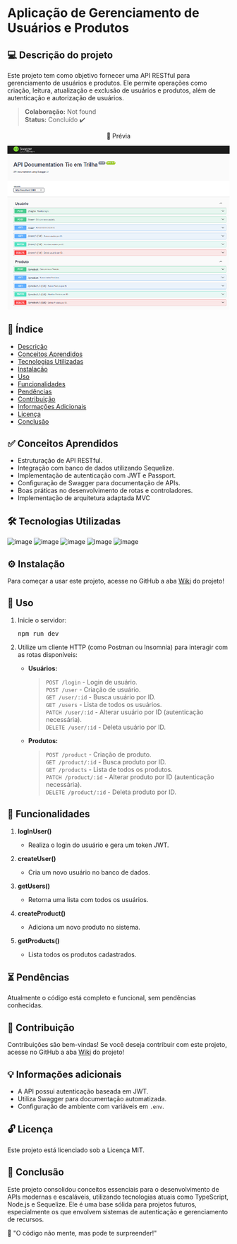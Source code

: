 # Aplicação de Gerenciamento de Usuários e Produtos

## 💻 Descrição do projeto

Este projeto tem como objetivo fornecer uma API RESTful para gerenciamento de usuários e produtos. Ele permite operações como criação, leitura, atualização e exclusão de usuários e produtos, além de autenticação e autorização de usuários.

> **Colaboração:** Not found  
> **Status:** <span> Concluído ✔️

<div align="center">
  <p> 👀 Prévia </p>
  <img src="../01-NodeJS/src/assets/images/previa-project.png" alt="Prévia do projeto">
</div>

## 📜 Índice

- [Descrição](#-descrição-do-projeto)
- [Conceitos Aprendidos](#-conceitos-aprendidos)
- [Tecnologias Utilizadas](#-tecnologias-utilizadas)
- [Instalação](#-instalação)
- [Uso](#-uso)
- [Funcionalidades](#-funcionalidades)
- [Pendências](#-pendências)
- [Contribuição](#-contribuição)
- [Informações Adicionais](#-informações-adicionais)
- [Licença](#-licença)
- [Conclusão](#-conclusão)

## ✅ Conceitos Aprendidos 

- Estruturação de API RESTful.
- Integração com banco de dados utilizando Sequelize.
- Implementação de autenticação com JWT e Passport.
- Configuração de Swagger para documentação de APIs.
- Boas práticas no desenvolvimento de rotas e controladores.
- Implementação de arquitetura adaptada MVC

## 🛠 Tecnologias Utilizadas

![image](https://img.shields.io/badge/Node.js-43853D?style=for-the-badge&logo=node.js&logoColor=white)
![image](https://img.shields.io/badge/TypeScript-007ACC?style=for-the-badge&logo=typescript&logoColor=white)
![image](https://img.shields.io/badge/Express.js-404D59?style=for-the-badge)
![image](https://img.shields.io/badge/Sequelize-52B0E7?style=for-the-badge&logo=sequelize&logoColor=white)
![image](https://img.shields.io/badge/Swagger-85EA2D?style=for-the-badge&logo=swagger&logoColor=black)

## ⚙ Instalação

Para começar a usar este projeto, acesse no GitHub a aba [Wiki](https://github.com/IgoRenatoo/NodeJs-Tic-ProjectsCourseTicEmTrilhas/wiki/%F0%9F%92%A1-Instru%C3%A7%C3%B5es-de-uso) do projeto!

## 🚀 Uso

1. Inicie o servidor:
   <pre>npm run dev</pre>

2. Utilize um cliente HTTP (como Postman ou Insomnia) para interagir com as rotas disponíveis:

    - **Usuários:**
      > `POST /login` - Login de usuário.  
      > `POST /user` - Criação de usuário.  
      > `GET /user/:id` - Busca usuário por ID.  
      > `GET /users` - Lista de todos os usuários.  
      > `PATCH /user/:id` - Alterar usuário por ID (autenticação necessária).  
      > `DELETE /user/:id` - Deleta usuário por ID.

    - **Produtos:**
      > `POST /product` - Criação de produto.  
      > `GET /product/:id` - Busca produto por ID.  
      > `GET /products` - Lista de todos os produtos.  
      > `PATCH /product/:id` - Alterar produto por ID (autenticação necessária).  
      > `DELETE /product/:id` - Deleta produto por ID.

## 🧩 Funcionalidades

1. **logInUser()**
   - Realiza o login do usuário e gera um token JWT.

2. **createUser()**
   - Cria um novo usuário no banco de dados.

3. **getUsers()**
   - Retorna uma lista com todos os usuários.

4. **createProduct()**
   - Adiciona um novo produto no sistema.

5. **getProducts()**
   - Lista todos os produtos cadastrados.

## ⏳ Pendências

Atualmente o código está completo e funcional, sem pendências conhecidas.

## 🤝 Contribuição

Contribuições são bem-vindas! Se você deseja contribuir com este projeto, acesse no GitHub a aba [Wiki](https://github.com/IgoRenatoo/NodeJs-Tic-ProjectsCourseTicEmTrilhas/wiki/%F0%9F%92%A1-Instru%C3%A7%C3%B5es-de-uso) do projeto!

## 💡 Informações adicionais

- A API possui autenticação baseada em JWT.
- Utiliza Swagger para documentação automatizada.
- Configuração de ambiente com variáveis em `.env`.

## 🔓 Licença

Este projeto está licenciado sob a Licença MIT.

## 🏁 Conclusão

Este projeto consolidou conceitos essenciais para o desenvolvimento de APIs modernas e escaláveis, utilizando tecnologias atuais como TypeScript, Node.js e Sequelize. Ele é uma base sólida para projetos futuros, especialmente os que envolvem sistemas de autenticação e gerenciamento de recursos.

🚀 "O código não mente, mas pode te surpreender!"
